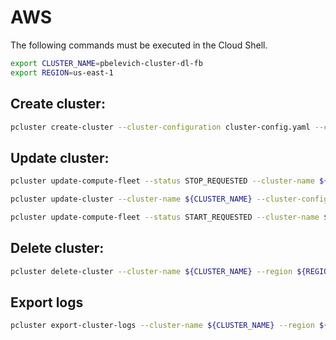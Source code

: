 # AWS

The following commands must be executed in the Cloud Shell.

```bash
export CLUSTER_NAME=pbelevich-cluster-dl-fb
export REGION=us-east-1
```
## Create cluster:
```bash
pcluster create-cluster --cluster-configuration cluster-config.yaml --cluster-name ${CLUSTER_NAME} --region ${REGION}
```
## Update cluster:
```bash
pcluster update-compute-fleet --status STOP_REQUESTED --cluster-name ${CLUSTER_NAME}

pcluster update-cluster --cluster-name ${CLUSTER_NAME} --cluster-configuration cluster-config.yaml --region ${REGION}

pcluster update-compute-fleet --status START_REQUESTED --cluster-name ${CLUSTER_NAME}
```
## Delete cluster:
```bash
pcluster delete-cluster --cluster-name ${CLUSTER_NAME} --region ${REGION}
```
## Export logs
```bash
pcluster export-cluster-logs --cluster-name ${CLUSTER_NAME} --region ${REGION} --bucket pbelevich-fb-com-logs --bucket-prefix logs
```
